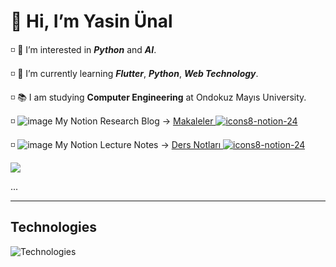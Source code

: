 # 👋 Hi, I’m Yasin Ünal                                                                           

◽️ 👀 I’m interested in ***Python*** and ***AI***.

◽️ 🌱 I’m currently learning ***Flutter***, ***Python***, ***Web Technology***.

◽️ 📚 I am studying **Computer Engineering** at Ondokuz Mayıs University.

◽️ ![image](https://user-images.githubusercontent.com/56133248/154103197-e2390754-ca4e-4791-981b-1b27e4340e56.png) My Notion Research Blog -> [Makaleler ![icons8-notion-24](https://user-images.githubusercontent.com/56133248/154280192-b6fcd100-33f4-4096-b760-0d76a1999e3f.png)](https://dawn-squash-710.notion.site/Makaleler-2a2a2615f2964cf584341a880aa94f41)

◽️ ![image](https://user-images.githubusercontent.com/56133248/154103197-e2390754-ca4e-4791-981b-1b27e4340e56.png) My Notion Lecture Notes -> [Ders Notları ![icons8-notion-24](https://user-images.githubusercontent.com/56133248/154280192-b6fcd100-33f4-4096-b760-0d76a1999e3f.png)](https://dawn-squash-710.notion.site/Ders-Notlar-793b45202f03441dae24a4795071d5f7)

![](https://komarev.com/ghpvc/?username=Pilestin)

...
  

---


## Technologies

![Technologies](https://user-images.githubusercontent.com/56133248/154122260-08c0a25b-f83a-46d5-a508-839ced1eb1ae.png)

 
  
<!---
Pilestin/Pilestin is a ✨ special ✨ repository because its `README.md` (this file) appears on your GitHub profile.
You can click the Preview link to take a look at your changes.
--->

